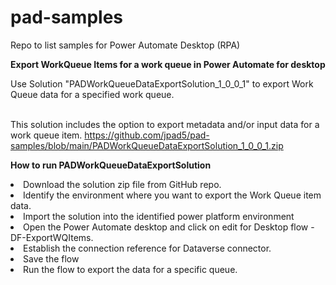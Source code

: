 # pad-samples
Repo to list samples for Power Automate Desktop (RPA)

<b> Export WorkQueue Items for a work queue in Power Automate for desktop </b>

Use Solution "PADWorkQueueDataExportSolution_1_0_0_1" to export Work Queue data for a specified work queue. 

<br>This solution includes the option to export metadata and/or input data for a work queue item. https://github.com/jpad5/pad-samples/blob/main/PADWorkQueueDataExportSolution_1_0_0_1.zip

<b> How to run PADWorkQueueDataExportSolution</b>
<li>Download the solution zip file from GitHub repo.
<li>Identify the environment where you want to export the Work Queue item data.
<li>Import the solution into the identified power platform environment
<li>Open the Power Automate desktop and click on edit for Desktop flow - DF-ExportWQItems.
<li>Establish the connection reference for Dataverse connector.
<li>Save the flow
<li>Run the flow to export the data for a specific queue.


